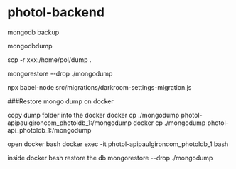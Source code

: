 # photol-backend

mongodb backup

mongodbdump

scp -r xxx:/home/pol/dump .

mongorestore --drop ./mongodump

npx babel-node src/migrations/darkroom-settings-migration.js

###Restore mongo dump on docker

copy dump folder into the docker
docker cp ./mongodump photol-apipaulgironcom_photoldb_1:/mongodump
docker cp ./mongodump photol-api_photoldb_1:/mongodump

open docker bash
docker exec -it photol-apipaulgironcom_photoldb_1 bash

inside docker bash restore the db
mongorestore --drop ./mongodump
